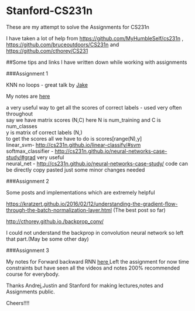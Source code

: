# Stanford-CS231n
These are my attempt to solve the Assignments for CS231n

I have taken a lot of help from  https://github.com/MyHumbleSelf/cs231n , https://github.com/bruceoutdoors/CS231n and https://github.com/cthorey/CS231 

##Some tips and links I have written down while working with assignments

###Assignment 1

KNN no loops - great talk by <a href = "https://www.youtube.com/watch?v=EEUXKG97YRw">Jake </a> 

My notes are <a href = "https://github.com/vijendra-rana/Stanford-CS231n/blob/master/no_loop_knn_notes.pdf">here </a>

a very useful way to get all the scores of correct labels - used very often throughout
<br>
say we have matrix scores (N,C) here N is num_training and C is num_classes
<br>
y is matrix of correct labels (N,)
<br>
to get the scores all we have to do is scores[range(N),y] 
<br>
linear_svm- http://cs231n.github.io/linear-classify/#svm
<br>
softmax_classifier -   http://cs231n.github.io/neural-networks-case-study/#grad very useful
<br>
neural_net - http://cs231n.github.io/neural-networks-case-study/ code can be directly copy pasted just some minor changes needed

###Assignment 2

Some posts and implementations which are extremely helpful 

https://kratzert.github.io/2016/02/12/understanding-the-gradient-flow-through-the-batch-normalization-layer.html (The best post so far)

http://cthorey.github.io./backprop_conv/

I could not understand the backprop in convolution neural network so left that part.(May be some other day)


###Assignment 3

My notes for Forward backward RNN <a href = ""> here </a>
Left the assignment for now time constraints but have seen all the videos and notes 200% recommended course for everybody.

Thanks Andrej,Justin and Stanford for making lectures,notes and Assignments public.

Cheers!!!!  
